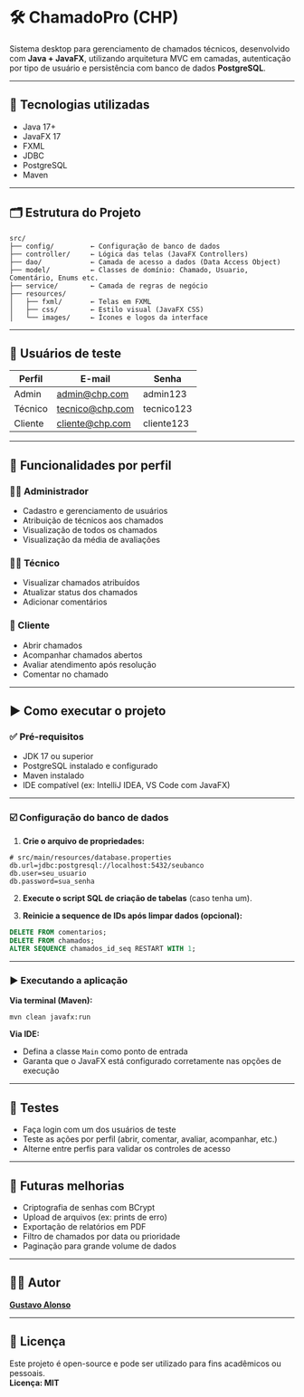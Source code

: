 
# 🛠️ ChamadoPro (CHP)

Sistema desktop para gerenciamento de chamados técnicos, desenvolvido com **Java + JavaFX**, utilizando arquitetura MVC em camadas, autenticação por tipo de usuário e persistência com banco de dados **PostgreSQL**.

---

## 🚀 Tecnologias utilizadas

- Java 17+
- JavaFX 17
- FXML
- JDBC
- PostgreSQL
- Maven

---

## 🗂️ Estrutura do Projeto

```
src/
├── config/         ← Configuração de banco de dados
├── controller/     ← Lógica das telas (JavaFX Controllers)
├── dao/            ← Camada de acesso a dados (Data Access Object)
├── model/          ← Classes de domínio: Chamado, Usuario, Comentário, Enums etc.
├── service/        ← Camada de regras de negócio
├── resources/
│   ├── fxml/       ← Telas em FXML
│   ├── css/        ← Estilo visual (JavaFX CSS)
│   └── images/     ← Ícones e logos da interface
```

---

## 👥 Usuários de teste

| Perfil   | E-mail             | Senha        |
|----------|--------------------|--------------|
| Admin    | admin@chp.com      | admin123     |
| Técnico  | tecnico@chp.com    | tecnico123   |
| Cliente  | cliente@chp.com    | cliente123   |

---

## 🔐 Funcionalidades por perfil

### 👨‍💼 Administrador
- Cadastro e gerenciamento de usuários
- Atribuição de técnicos aos chamados
- Visualização de todos os chamados
- Visualização da média de avaliações

### 🧑‍🔧 Técnico
- Visualizar chamados atribuídos
- Atualizar status dos chamados
- Adicionar comentários

### 👤 Cliente
- Abrir chamados
- Acompanhar chamados abertos
- Avaliar atendimento após resolução
- Comentar no chamado

---

## ▶️ Como executar o projeto

### ✅ Pré-requisitos

- JDK 17 ou superior
- PostgreSQL instalado e configurado
- Maven instalado
- IDE compatível (ex: IntelliJ IDEA, VS Code com JavaFX)

---

### ☑️ Configuração do banco de dados

1. **Crie o arquivo de propriedades:**

```properties
# src/main/resources/database.properties
db.url=jdbc:postgresql://localhost:5432/seubanco
db.user=seu_usuario
db.password=sua_senha
```

2. **Execute o script SQL de criação de tabelas** (caso tenha um).

3. **Reinicie a sequence de IDs após limpar dados (opcional):**

```sql
DELETE FROM comentarios;
DELETE FROM chamados;
ALTER SEQUENCE chamados_id_seq RESTART WITH 1;
```

---

### ▶️ Executando a aplicação

**Via terminal (Maven):**

```bash
mvn clean javafx:run
```

**Via IDE:**
- Defina a classe `Main` como ponto de entrada
- Garanta que o JavaFX está configurado corretamente nas opções de execução

---

## 🧪 Testes

- Faça login com um dos usuários de teste
- Teste as ações por perfil (abrir, comentar, avaliar, acompanhar, etc.)
- Alterne entre perfis para validar os controles de acesso

---

## 🎯 Futuras melhorias

- Criptografia de senhas com BCrypt
- Upload de arquivos (ex: prints de erro)
- Exportação de relatórios em PDF
- Filtro de chamados por data ou prioridade
- Paginação para grande volume de dados

---

## 🧑‍💻 Autor

[**Gustavo Alonso**](https://github.com/guualonso)

---

## 📄 Licença

Este projeto é open-source e pode ser utilizado para fins acadêmicos ou pessoais.  
**Licença: MIT**
